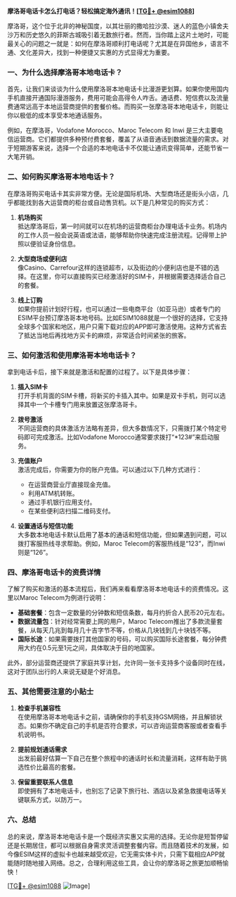 **摩洛哥电话卡怎么打电话？轻松搞定海外通讯！[[TG💪+ @esim1088](https://t.me/s/esim1088)]**

摩洛哥，这个位于北非的神秘国度，以其壮丽的撒哈拉沙漠、迷人的蓝色小镇舍夫沙万和历史悠久的菲斯古城吸引着无数旅行者。然而，当你踏上这片土地时，可能最关心的问题之一就是：如何在摩洛哥顺利打电话呢？尤其是在异国他乡，语言不通、文化差异大，找到一种便捷又实惠的方式显得尤为重要。

### 一、为什么选择摩洛哥本地电话卡？

首先，让我们来谈谈为什么使用摩洛哥本地电话卡比漫游更划算。如果你使用国内手机直接开通国际漫游服务，费用可能会高得令人咋舌。通话费、短信费以及流量费通常远高于本地运营商提供的套餐价格。而购买一张摩洛哥本地电话卡，则能让你以极低的成本享受本地通话服务。

例如，在摩洛哥，Vodafone Morocco、Maroc Telecom 和 Inwi 是三大主要电信运营商。它们都提供多种预付费套餐，覆盖了从语音通话到数据流量的需求。对于短期游客来说，选择一个合适的本地电话卡不仅能让通讯变得简单，还能节省一大笔开销。

### 二、如何购买摩洛哥本地电话卡？

在摩洛哥购买电话卡其实非常方便。无论是国际机场、大型商场还是街头小店，几乎都能找到各大运营商的柜台或自动售货机。以下是几种常见的购买方式：

1. **机场购买**  
   抵达摩洛哥后，第一时间就可以在机场的运营商柜台办理电话卡业务。机场内的工作人员一般会说英语或法语，能够帮助你快速完成注册流程。记得带上护照以便验证身份信息。

2. **大型商场或便利店**  
   像Casino、Carrefour这样的连锁超市，以及街边的小便利店也是不错的选择。在这里，你可以直接购买已经激活好的SIM卡，并根据需要选择适合自己的套餐。

3. **线上订购**  
   如果你提前计划好行程，也可以通过一些电商平台（如亚马逊）或者专门的ESIM平台预订摩洛哥本地号码。比如ESIM1088就是一个很好的选择，它支持全球多个国家和地区，用户只需下载对应的APP即可激活使用。这种方式省去了抵达当地后再找地方买卡的麻烦，非常适合时间紧张的旅客。

### 三、如何激活和使用摩洛哥本地电话卡？

拿到电话卡后，接下来就是激活和配置的过程了。以下是具体步骤：

1. **插入SIM卡**  
   打开手机背面的SIM卡槽，将新买的卡插入其中。如果是双卡手机，则可以选择其中一个卡槽专门用来放置这张摩洛哥卡。

2. **拨号激活**  
   不同运营商的具体激活方法略有差异，但大多数情况下，只需拨打某个特定号码即可完成激活。比如Vodafone Morocco通常要求拨打“*123#”来启动服务。

3. **充值账户**  
   激活完成后，你需要为你的账户充值。可以通过以下几种方式进行：
   - 在运营商营业厅直接现金充值。
   - 利用ATM机转账。
   - 通过手机银行应用支付。
   - 在某些便利店扫描二维码支付。

4. **设置通话与短信功能**  
   大多数本地电话卡默认启用了基本的通话和短信功能，但如果遇到问题，可以拨打客服热线寻求帮助。例如，Maroc Telecom的客服热线是“123”，而Inwi则是“126”。

### 四、摩洛哥电话卡的资费详情

了解了购买和激活的基本流程后，我们再来看看摩洛哥本地电话卡的资费情况。这里以Maroc Telecom为例进行说明：

- **基础套餐**：包含一定数量的分钟数和短信条数，每月约折合人民币20元左右。
- **数据流量包**：针对经常需要上网的用户，Maroc Telecom推出了多款流量套餐，从每天几兆到每月几十吉字节不等，价格从几块钱到几十块钱不等。
- **国际长途**：如果需要拨打其他国家的号码，可以购买国际长途套餐，每分钟费用大约在0.5元至1元之间，具体取决于目的地国家。

此外，部分运营商还提供了家庭共享计划，允许同一张卡支持多个设备同时在线，这对于团队出行的人来说无疑是个好消息。

### 五、其他需要注意的小贴士

1. **检查手机兼容性**  
   在使用摩洛哥本地电话卡之前，请确保你的手机支持GSM网络，并且解锁状态。如果你不确定自己的手机是否符合要求，可以咨询运营商客服或者查看手机说明书。

2. **提前规划通话需求**  
   出发前最好估算一下自己在整个旅程中的通话时长和流量消耗，这样有助于挑选性价比最高的套餐。

3. **保留重要联系人信息**  
   即使拥有了本地电话卡，也别忘了记录下旅行社、酒店以及紧急救援电话等关键联系方式，以防万一。

### 六、总结

总的来说，摩洛哥本地电话卡是一个既经济实惠又实用的选择。无论你是短暂停留还是长期居住，都可以根据自身需求灵活调整套餐内容。而且随着技术的发展，如今像ESIM这样的虚拟卡也越来越受欢迎，它无需实体卡片，只需下载相应APP就能随时随地接入网络。总之，合理利用这些工具，会让你的摩洛哥之旅更加顺畅愉快！

[[TG💪+ @esim1088](https://t.me/s/esim1088) ![Image](https://i.postimg.cc/4NQfJmqS/Snipaste-2025-05-13-00-14-12.png)]